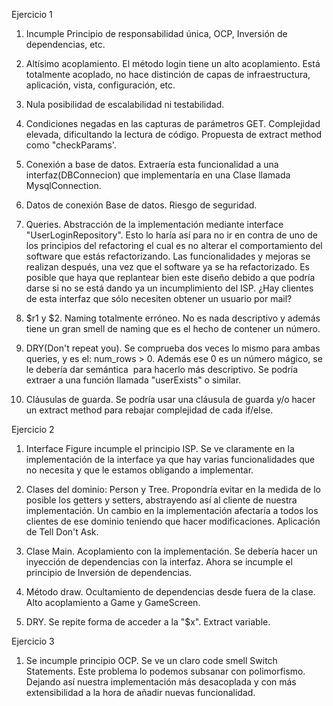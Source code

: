 Ejercicio 1

1.  Incumple Principio de responsabilidad única, OCP, Inversión de dependencias, etc. 

2.  Altísimo acoplamiento. El método login tiene un alto acoplamiento. Está totalmente acoplado, no hace distinción de capas de infraestructura, aplicación, vista, configuración, etc. 

3.  Nula posibilidad de escalabilidad ni testabilidad.

4.  Condiciones negadas en las capturas de parámetros GET. Complejidad elevada, dificultando la lectura de código. Propuesta de extract method como "checkParams'.

5.  Conexión a base de datos. Extraería esta funcionalidad a una interfaz(DBConnecion) que implementaría en una Clase llamada MysqlConnection.

6.  Datos de conexión Base de datos. Riesgo de seguridad. 

7.  Queries. Abstracción de la implementación mediante interface "UserLoginRepository". Esto lo haría así para no ir en contra de uno de los principios del refactoring el cual es no alterar el comportamiento del software que estás refactorizando. Las funcionalidades y mejoras se realizan después, una vez que el software ya se ha refactorizado. Es posible que haya que replantear bien este diseño debido a que podría darse si no se está dando ya un incumplimiento del ISP. ¿Hay clientes de esta interfaz que sólo necesiten obtener un usuario por mail?

8.  $r1 y $2. Naming totalmente erróneo. No es nada descriptivo y además tiene un gran smell de naming que es el hecho de contener un número. 

9.  DRY(Don't repeat you). Se comprueba dos veces lo mismo para ambas queries, y es el: num_rows > 0. Además ese 0 es un número mágico, se le debería dar semántica  para hacerlo más descriptivo. Se podría extraer a una función llamada "userExists" o similar. 

10. Cláusulas de guarda. Se podría usar una cláusula de guarda y/o hacer un extract method para rebajar complejidad de cada if/else.

Ejercicio 2

1.  Interface Figure incumple el principio ISP. Se ve claramente en la implementación de la interface ya que hay varias funcionalidades que no necesita y que le estamos obligando a implementar. 

2.  Clases del dominio: Person y Tree. Propondría evitar en la medida de lo posible los getters y setters, abstrayendo así al cliente de nuestra implementación. Un cambio en la implementación afectaría a todos los clientes de ese dominio teniendo que hacer modificaciones. Aplicación de Tell Don't Ask.

3.  Clase Main. Acoplamiento con la implementación. Se debería hacer un inyección de dependencias con la interfaz. Ahora se incumple el principio de Inversión de dependencias.

4.  Método draw. Ocultamiento de dependencias desde fuera de la clase. Alto acoplamiento a Game y GameScreen. 

5.  DRY. Se repite forma de acceder a la "$x". Extract variable.

Ejercicio 3

1.  Se incumple principio OCP. Se ve un claro code smell Switch Statements. Este problema lo podemos subsanar con polimorfismo. Dejando así nuestra implementación más desacoplada y con más extensibilidad a la hora de añadir nuevas funcionalidad.